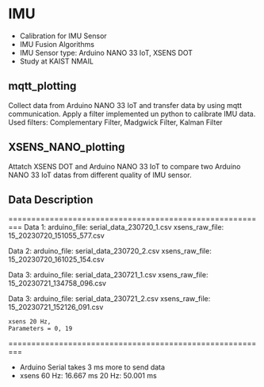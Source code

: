 # IMU
- Calibration for IMU Sensor
- IMU Fusion Algorithms
- IMU Sensor type: Arduino NANO 33 IoT, XSENS DOT
- Study at KAIST NMAIL

## mqtt_plotting
Collect data from Arduino NANO 33 IoT and transfer data by using mqtt communication.
Apply a filter implemented un python to calibrate IMU data.
Used filters: Complementary Filter, Madgwick Filter, Kalman Filter

## XSENS_NANO_plotting
Attatch XSENS DOT and Arduino NANO 33 IoT to compare two Arduino NANO 33 IoT datas from different quality of IMU sensor.

## Data Description
=========================================================
Data 1: 
    arduino_file: serial_data_230720_1.csv
    xsens_raw_file: 15_20230720_151055_577.csv

Data 2:
    arduino_file: serial_data_230720_2.csv
    xsens_raw_file: 15_20230720_161025_154.csv

Data 3:
    arduino_file: serial_data_230721_1.csv
    xsens_raw_file: 15_20230721_134758_096.csv


Data 3:
    arduino_file: serial_data_230721_2.csv
    xsens_raw_file: 15_20230721_152126_091.csv

    xsens 20 Hz, 
    Parameters = 0, 19


=========================================================
* Arduino Serial takes 3 ms more to send data 
* xsens
  60 Hz: 16.667 ms
  20 Hz: 50.001 ms
